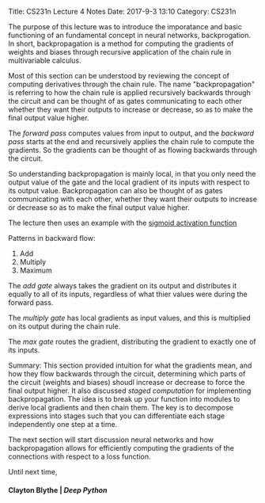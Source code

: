 Title: CS231n Lecture 4 Notes
Date: 2017-9-3 13:10
Category: CS231n 

The purpose of this lecture was to introduce the imporatance and basic functioning of an fundamental concept in neural networks, backprogation. In short, backpropagation is a method for computing the gradients of weights and biases through recursive application of the chain rule in multivariable calculus. 

Most of this section can be understood by reviewing the concept of computing derivatives through the chain rule. The name "backpropagation" is referring to how the chain rule is applied recursively backwards through the circuit and can be thought of as gates communicating to each other whether they want their outputs to increase or decrease, so as to make the final output value higher. 

The *forward pass* computes values from input to output, and the *backward pass* starts at the end and recursively applies the chain rule to compute the gradients. So the gradients can be thought of as flowing backwards through the circuit. 

So understanding backpropagation is mainly local, in that you only need the output value of the gate and the local gradient of its inputs with respect to its output value. Backpropagation can also be thought of as gates communicating with each other, whether they want their outputs to increase or decrease so as to make the final output value higher. 

The lecture then uses an example with the [sigmoid activation function](https://en.wikipedia.org/wiki/Activation_function)

Patterns in backward flow:
1. Add
2. Multiply
3. Maximum

The *add gate* always takes the gradient on its output and distributes it equally to all of its inputs, regardless of what thier values were during the forward pass. 

The *multiply gate* has local gradients as input values, and this is multiplied on its output during the chain rule.

The *max gate* routes the gradient, distributing the gradient to exactly one of its inputs. 

Summary: This section provided intuition for what the gradients mean, and how they flow backwards through the circuit, determining which parts of the circuit (weights and biases) shoudl increase or decrease to force the final output higher. It also discussed *staged computation* for implementing backpropagation. The idea is to break up your function into modules to derive local gradients and then chain them. The key is to decompose expressions into stages such that you can
differentiate each stage independently one step at a time. 

The next section will start discussion neural networks and how backpropagation allows for efficiently computing the gradients of the connections with respect to a loss function. 

Until next time,
#### Clayton Blythe | *Deep Python*
